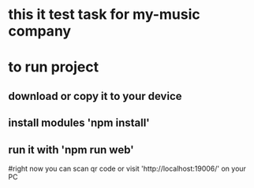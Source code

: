 
# this it test task for my-music company

# to run project 

## download or copy it to your device

## install modules 'npm install'

## run it with 'npm run web'
#right now you can scan qr code or visit 'http://localhost:19006/' on your PC
